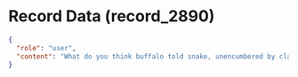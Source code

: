 # Record Data (record_2890)

```json
{
  "role": "user",
  "content": "What do you think buffalo told snake, unencumbered by claude's reponse above? "
}
```
